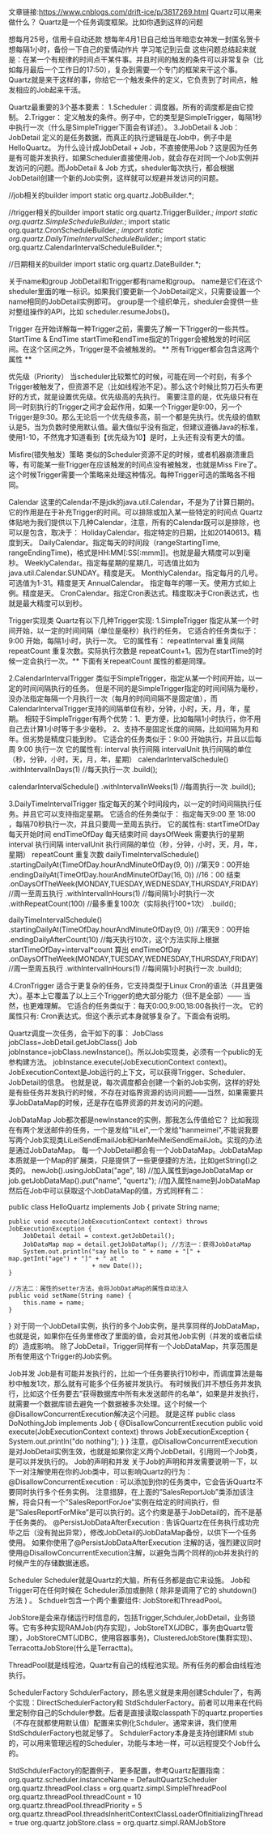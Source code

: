 文章链接:https://www.cnblogs.com/drift-ice/p/3817269.html
Quartz可以用来做什么？
Quartz是一个任务调度框架。比如你遇到这样的问题

想每月25号，信用卡自动还款
想每年4月1日自己给当年暗恋女神发一封匿名贺卡
想每隔1小时，备份一下自己的爱情动作片 学习笔记到云盘
这些问题总结起来就是：在某一个有规律的时间点干某件事。并且时间的触发的条件可以非常复杂（比如每月最后一个工作日的17:50），复杂到需要一个专门的框架来干这个事。 Quartz就是来干这样的事，你给它一个触发条件的定义，它负责到了时间点，触发相应的Job起来干活。

Quartz最重要的3个基本要素：
1.Scheduler：调度器。所有的调度都是由它控制。
2.Trigger： 定义触发的条件。例子中，它的类型是SimpleTrigger，每隔1秒中执行一次（什么是SimpleTrigger下面会有详述）。
3.JobDetail & Job： JobDetail 定义的是任务数据，而真正的执行逻辑是在Job中，例子中是HelloQuartz。 为什么设计成JobDetail + Job，不直接使用Job？这是因为任务是有可能并发执行，如果Scheduler直接使用Job，就会存在对同一个Job实例并发访问的问题。而JobDetail & Job 方式，sheduler每次执行，都会根据JobDetail创建一个新的Job实例，这样就可以规避并发访问的问题。

//job相关的builder
import static org.quartz.JobBuilder.*;

//trigger相关的builder
import static org.quartz.TriggerBuilder.*;
import static org.quartz.SimpleScheduleBuilder.*;
import static org.quartz.CronScheduleBuilder.*;
import static org.quartz.DailyTimeIntervalScheduleBuilder.*;
import static org.quartz.CalendarIntervalScheduleBuilder.*;

//日期相关的builder
import static org.quartz.DateBuilder.*;

关于name和group
JobDetail和Trigger都有name和group。
name是它们在这个sheduler里面的唯一标识。如果我们要更新一个JobDetail定义，只需要设置一个name相同的JobDetail实例即可。
group是一个组织单元，sheduler会提供一些对整组操作的API，比如 scheduler.resumeJobs()。

Trigger
在开始详解每一种Trigger之前，需要先了解一下Trigger的一些共性。
StartTime & EndTime
startTime和endTime指定的Trigger会被触发的时间区间。在这个区间之外，Trigger是不会被触发的。
** 所有Trigger都会包含这两个属性 **

优先级（Priority）
当scheduler比较繁忙的时候，可能在同一个时刻，有多个Trigger被触发了，但资源不足（比如线程池不足）。那么这个时候比剪刀石头布更好的方式，就是设置优先级。优先级高的先执行。
需要注意的是，优先级只有在同一时刻执行的Trigger之间才会起作用，如果一个Trigger是9:00，另一个Trigger是9:30。那么无论后一个优先级多高，前一个都是先执行。优先级的值默认是5，当为负数时使用默认值。最大值似乎没有指定，但建议遵循Java的标准，使用1-10，不然鬼才知道看到【优先级为10】是时，上头还有没有更大的值。

Misfire(错失触发）策略
类似的Scheduler资源不足的时候，或者机器崩溃重启等，有可能某一些Trigger在应该触发的时间点没有被触发，也就是Miss Fire了。这个时候Trigger需要一个策略来处理这种情况。每种Trigger可选的策略各不相同。

Calendar
这里的Calendar不是jdk的java.util.Calendar，不是为了计算日期的。它的作用是在于补充Trigger的时间。可以排除或加入某一些特定的时间点
Quartz体贴地为我们提供以下几种Calendar，注意，所有的Calendar既可以是排除，也可以是包含，取决于：
HolidayCalendar。指定特定的日期，比如20140613。精度到天。
DailyCalendar。指定每天的时间段（rangeStartingTime, rangeEndingTime)，格式是HH:MM[:SS[:mmm]]。也就是最大精度可以到毫秒。
WeeklyCalendar。指定每星期的星期几，可选值比如为java.util.Calendar.SUNDAY。精度是天。
MonthlyCalendar。指定每月的几号。可选值为1-31。精度是天
AnnualCalendar。 指定每年的哪一天。使用方式如上例。精度是天。
CronCalendar。指定Cron表达式。精度取决于Cron表达式，也就是最大精度可以到秒。

Trigger实现类
Quartz有以下几种Trigger实现:
1.SimpleTrigger
指定从某一个时间开始，以一定的时间间隔（单位是毫秒）执行的任务。
它适合的任务类似于：9:00 开始，每隔1小时，执行一次。
它的属性有：
repeatInterval 重复间隔
repeatCount 重复次数。实际执行次数是 repeatCount+1。因为在startTime的时候一定会执行一次。** 下面有关repeatCount 属性的都是同理。

2.CalendarIntervalTrigger
类似于SimpleTrigger，指定从某一个时间开始，以一定的时间间隔执行的任务。 但是不同的是SimpleTrigger指定的时间间隔为毫秒，没办法指定每隔一个月执行一次（每月的时间间隔不是固定值），而CalendarIntervalTrigger支持的间隔单位有秒，分钟，小时，天，月，年，星期。
相较于SimpleTrigger有两个优势：1、更方便，比如每隔1小时执行，你不用自己去计算1小时等于多少毫秒。 2、支持不是固定长度的间隔，比如间隔为月和年。但劣势是精度只能到秒。
它适合的任务类似于：9:00 开始执行，并且以后每周 9:00 执行一次
它的属性有:
interval 执行间隔
intervalUnit 执行间隔的单位（秒，分钟，小时，天，月，年，星期）
calendarIntervalSchedule()
    .withIntervalInDays(1) //每天执行一次
    .build();

calendarIntervalSchedule()
    .withIntervalInWeeks(1) //每周执行一次
    .build();

3.DailyTimeIntervalTrigger
指定每天的某个时间段内，以一定的时间间隔执行任务。并且它可以支持指定星期。
它适合的任务类似于：
指定每天9:00 至 18:00 ，每隔70秒执行一次，并且只要周一至周五执行。
它的属性有:
startTimeOfDay 每天开始时间
endTimeOfDay 每天结束时间
daysOfWeek 需要执行的星期
interval 执行间隔
intervalUnit 执行间隔的单位（秒，分钟，小时，天，月，年，星期）
repeatCount 重复次数
dailyTimeIntervalSchedule()
    .startingDailyAt(TimeOfDay.hourAndMinuteOfDay(9, 0)) //第天9：00开始
    .endingDailyAt(TimeOfDay.hourAndMinuteOfDay(16, 0)) //16：00 结束 
    .onDaysOfTheWeek(MONDAY,TUESDAY,WEDNESDAY,THURSDAY,FRIDAY) //周一至周五执行
    .withIntervalInHours(1) //每间隔1小时执行一次
    .withRepeatCount(100) //最多重复100次（实际执行100+1次）
    .build();

dailyTimeIntervalSchedule()
    .startingDailyAt(TimeOfDay.hourAndMinuteOfDay(9, 0)) //第天9：00开始
    .endingDailyAfterCount(10) //每天执行10次，这个方法实际上根据 startTimeOfDay+interval*count 算出 endTimeOfDay
    .onDaysOfTheWeek(MONDAY,TUESDAY,WEDNESDAY,THURSDAY,FRIDAY) //周一至周五执行
    .withIntervalInHours(1) //每间隔1小时执行一次
    .build();

4.CronTrigger
适合于更复杂的任务，它支持类型于Linux Cron的语法（并且更强大）。基本上它覆盖了以上三个Trigger的绝大部分能力（但不是全部）—— 当然，也更难理解。
它适合的任务类似于：每天0:00,9:00,18:00各执行一次。
它的属性只有:
Cron表达式。但这个表示式本身就够复杂了。下面会有说明。


Quartz调度一次任务，会干如下的事：
JobClass jobClass=JobDetail.getJobClass()
Job jobInstance=jobClass.newInstance()。所以Job实现类，必须有一个public的无参构建方法。
jobInstance.execute(JobExecutionContext context)。JobExecutionContext是Job运行的上下文，可以获得Trigger、Scheduler、JobDetail的信息。
也就是说，每次调度都会创建一个新的Job实例，这样的好处是有些任务并发执行的时候，不存在对临界资源的访问问题——当然，如果需要共享JobDataMap的时候，还是存在临界资源的并发访问的问题。

JobDataMap
Job都次都是newInstance的实例，那我怎么传值给它？ 比如我现在有两个发送邮件的任务，一个是发给"liLei",一个发给"hanmeimei",不能说我要写两个Job实现类LiLeiSendEmailJob和HanMeiMeiSendEmailJob。实现的办法是通过JobDataMap。
每一个JobDetail都会有一个JobDataMap。JobDataMap本质就是一个Map的扩展类，只是提供了一些更便捷的方法，比如getString()之类的。
newJob().usingJobData("age", 18) //加入属性到ageJobDataMap or 
job.getJobDataMap().put("name", "quertz"); //加入属性name到JobDataMap
然后在Job中可以获取这个JobDataMap的值，方式同样有二：

public class HelloQuartz implements Job {
    private String name;

    public void execute(JobExecutionContext context) throws JobExecutionException {
        JobDetail detail = context.getJobDetail();
        JobDataMap map = detail.getJobDataMap(); //方法一：获得JobDataMap
        System.out.println("say hello to " + name + "[" + map.getInt("age") + "]" + " at "
                           + new Date());
    }

    //方法二：属性的setter方法，会将JobDataMap的属性自动注入
    public void setName(String name) { 
        this.name = name;
    }
}
对于同一个JobDetail实例，执行的多个Job实例，是共享同样的JobDataMap，也就是说，如果你在任务里修改了里面的值，会对其他Job实例（并发的或者后续的）造成影响。
除了JobDetail，Trigger同样有一个JobDataMap，共享范围是所有使用这个Trigger的Job实例。

Job并发
Job是有可能并发执行的，比如一个任务要执行10秒中，而调度算法是每秒中触发1次，那么就有可能多个任务被并发执行。
有时候我们并不想任务并发执行，比如这个任务要去”获得数据库中所有未发送邮件的名单“，如果是并发执行，就需要一个数据库锁去避免一个数据被多次处理。这个时候一个@DisallowConcurrentExecution解决这个问题。
就是这样
public class DoNothingJob implements Job {
    @DisallowConcurrentExecution
    public void execute(JobExecutionContext context) throws JobExecutionException {
        System.out.println("do nothing");
    }
}
注意，@DisallowConcurrentExecution是对JobDetail实例生效，也就是如果你定义两个JobDetail，引用同一个Job类，是可以并发执行的。
Job的声明和并发
关于Job的声明和并发需要说明一下，以下一对注解使用在你的Job类中，可以影响Quartz的行为：
@DisallowConcurrentExecution : 可以添加到你的任务类中，它会告诉Quartz不要同时执行多个任务实例。
注意措辞，在上面的”SalesReportJob”类添加该注解，将会只有一个”SalesReportForJoe”实例在给定的时间执行，但是”SalesReportForMike”是可以执行的。这个约束是基于JobDetail的，而不是基于任务类的。
@PersistJobDataAfterExecution : 告诉Quartz在任务执行成功完毕之后（没有抛出异常），修改JobDetail的JobDataMap备份，以供下一个任务使用。
如果你使用了@PersistJobDataAfterExecution 注解的话，强烈建议同时使用@DisallowConcurrentExecution注解，以避免当两个同样的job并发执行的时候产生的存储数据迷惑。

Scheduler
Scheduler就是Quartz的大脑，所有任务都是由它来设施。
Job和 Trigger可在任何时候在  Scheduler添加或删除 ( 除非是调用了它的  shutdown() 方法 ) 。
Schduelr包含一个两个重要组件: JobStore和ThreadPool。

JobStore是会来存储运行时信息的，包括Trigger,Schduler,JobDetail，业务锁等。它有多种实现RAMJob(内存实现)，JobStoreTX(JDBC，事务由Quartz管理），JobStoreCMT(JDBC，使用容器事务)，ClusteredJobStore(集群实现)、TerracottaJobStore(什么是Terractta)。

ThreadPool就是线程池，Quartz有自己的线程池实现。所有任务的都会由线程池执行。

SchedulerFactory
SchdulerFactory，顾名思义就是来用创建Schduler了，有两个实现：DirectSchedulerFactory和 StdSchdulerFactory。前者可以用来在代码里定制你自己的Schduler参数。后者是直接读取classpath下的quartz.properties（不存在就都使用默认值）配置来实例化Schduler。通常来讲，我们使用StdSchdulerFactory也就足够了。
SchdulerFactory本身是支持创建RMI stub的，可以用来管理远程的Scheduler，功能与本地一样，可以远程提交个Job什么的。

StdSchdulerFactory的配置例子， 更多配置，参考Quartz配置指南：
org.quartz.scheduler.instanceName = DefaultQuartzScheduler
org.quartz.threadPool.class = org.quartz.simpl.SimpleThreadPool
org.quartz.threadPool.threadCount = 10 
org.quartz.threadPool.threadPriority = 5
org.quartz.threadPool.threadsInheritContextClassLoaderOfInitializingThread = true
org.quartz.jobStore.class = org.quartz.simpl.RAMJobStore





